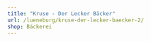```yaml
---
title: "Kruse - Der Lecker Bäcker"
url: /lueneburg/kruse-der-lecker-baecker-2/
shop: Bäckerei
---
```

